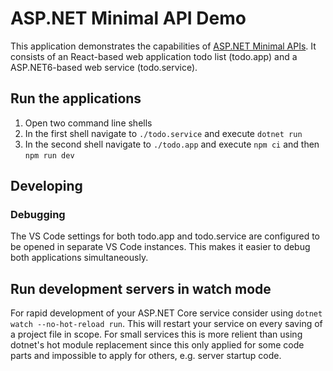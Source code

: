 # ASP.NET Minimal API Demo

This application demonstrates the capabilities of [ASP.NET Minimal APIs](https://learn.microsoft.com/en-us/aspnet/core/fundamentals/minimal-apis?view=aspnetcore-6.0).
It consists of an React-based web application todo list (todo.app) and a ASP.NET6-based web service (todo.service).

## Run the applications

1. Open two command line shells
2. In the first shell navigate to `./todo.service` and execute `dotnet run`
3. In the second shell navigate to `./todo.app` and execute `npm ci` and then `npm run dev`

## Developing

### Debugging

The VS Code settings for both todo.app and todo.service are configured to be opened in separate VS Code instances. This makes it easier to debug both applications simultaneously.

## Run development servers in watch mode

For rapid development of your ASP.NET Core service consider using `dotnet watch --no-hot-reload run`. This will restart your service on every saving of a project file in scope. For small services this is more relient than using dotnet's hot module replacement since this only applied for some code parts and impossible to apply for others, e.g. server startup code. 
